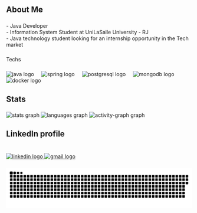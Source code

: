 <h2 align="left">About Me</h2>

###

<p align="left">- Java Developer<br>- Information System Student at UniLaSalle University - RJ<br>- Java technology student looking for an internship opportunity in the Tech market</p>

###

<p align="left">Techs</p>

###

<div align="left">
  <img src="https://cdn.jsdelivr.net/gh/devicons/devicon/icons/java/java-original.svg" height="40" alt="java logo"  />
  <img width="12" />
  <img src="https://cdn.jsdelivr.net/gh/devicons/devicon/icons/spring/spring-original.svg" height="40" alt="spring logo"  />
  <img width="12" />
  <img src="https://cdn.jsdelivr.net/gh/devicons/devicon/icons/postgresql/postgresql-original.svg" height="40" alt="postgresql logo"  />
  <img width="12" />
  <img src="https://cdn.jsdelivr.net/gh/devicons/devicon/icons/mongodb/mongodb-original.svg" height="40" alt="mongodb logo"  />
  <img width="12" />
  <img src="https://cdn.jsdelivr.net/gh/devicons/devicon/icons/docker/docker-original.svg" height="40" alt="docker logo"  />
</div>

###

<h2 align="left">Stats</h2>

###

<div align="left">
  <img src="https://github-readme-stats.vercel.app/api?username=LeonardoLopes2005&hide_title=true&hide_rank=false&show_icons=true&include_all_commits=true&count_private=true&disable_animations=false&theme=bear&locale=en&hide_border=false&order=1" height="150" alt="stats graph"  />
  <img src="https://github-readme-stats.vercel.app/api/top-langs?username=LeonardoLopes2005&locale=en&hide_title=false&layout=compact&card_width=320&langs_count=5&theme=bear&hide_border=false&order=2" height="150" alt="languages graph"  />
  <img src="https://github-readme-activity-graph.vercel.app/graph?username=LeonardoLopes2005&radius=16&theme=monokai&area=true&order=5&hide_title=false&hide_border=true" height="295" alt="activity-graph graph"  />
</div>

###

<h2 align="left">LinkedIn profile</h2>

###

<br clear="both">

<div align="left">
  <a href="https://www.linkedin.com/in/leonardolopesdev/" target="_blank">
    <img src="https://raw.githubusercontent.com/maurodesouza/profile-readme-generator/master/src/assets/icons/social/linkedin/default.svg" width="52" height="40" alt="linkedin logo"  />
  </a>
  <a href="leonardolopesdevs@gmail.com" target="_blank">
    <img src="https://raw.githubusercontent.com/maurodesouza/profile-readme-generator/master/src/assets/icons/social/gmail/default.svg" width="52" height="40" alt="gmail logo"  />
  </a>
</div>

###

<img src="https://raw.githubusercontent.com/LeonardoLopes2005/LeonardoLopes2005/output/snake.svg" />

###
